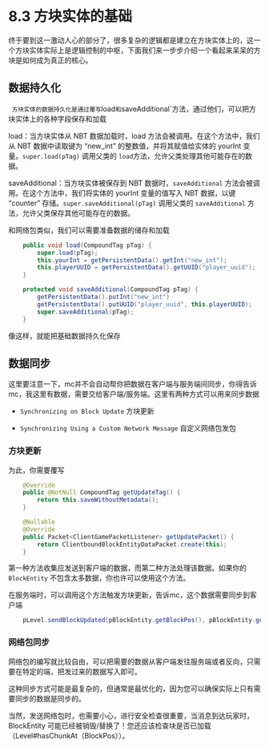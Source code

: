 # 8.3 方块实体的基础

终于要到这一激动人心的部分了，很多复杂的逻辑都是建立在方块实体上的，这一个方块实体实际上是逻辑控制的中枢，下面我们来一步步介绍一个看起来呆呆的方块是如何成为真正的核心。

## 数据持久化
`
方块实体的数据持久化是通过覆写`load`和`saveAdditional`方法，通过他们，可以把方块实体上的各种字段保存和加载

load：当方块实体从 NBT 数据加载时，load 方法会被调用。在这个方法中，我们从 NBT 数据中读取键为 “new_int” 的整数值，并将其赋值给实体的 yourInt 变量。`super.load(pTag)` 调用父类的 `load`方法，允许父类处理其他可能存在的数据。

saveAdditional：当方块实体被保存到 NBT 数据时，`saveAdditional` 方法会被调用。在这个方法中，我们将实体的 yourInt 变量的值写入 NBT 数据，以键 “counter” 存储。`super.saveAdditional(pTag)` 调用父类的 `saveAdditional` 方法，允许父类保存其他可能存在的数据。

和网络包类似，我们可以需要准备数据的储存和加载

``` java
    public void load(CompoundTag pTag) {
        super.load(pTag);
        this.yourInt = getPersistentData().getInt("new_int");
        this.playerUUID = getPersistentData().getUUID("player_uuid");
    }

    protected void saveAdditional(CompoundTag pTag) {
        getPersistentData().putInt("new_int")
        getPersistentData().putUUID("player_uuid", this.playerUUID);
        super.saveAdditional(pTag);
    }
```

像这样，就能把基础数据持久化保存

## 数据同步

这里要注意一下，mc并不会自动帮你把数据在客户端与服务端间同步，你得告诉mc，我这里有数据，需要交给客户端/服务端。这里有两种方式可以用来同步数据

- `Synchronizing on Block Update` 方块更新

- `Synchronizing Using a Custom Network Message` 自定义网络包发包

### 方块更新

为此，你需要覆写

``` java
    @Override
    public @NotNull CompoundTag getUpdateTag() {
        return this.saveWithoutMetadata();
    }

    @Nullable
    @Override
    public Packet<ClientGamePacketListener> getUpdatePacket() {
        return ClientboundBlockEntityDataPacket.create(this);
    }
```

第一种方法收集应发送到客户端的数据，而第二种方法处理该数据。如果你的 `BlockEntity` 不包含太多数据，你也许可以使用这个方法。

在服务端时，可以调用这个方法触发方块更新，告诉mc，这个数据需要同步到客户端
``` java
    pLevel.sendBlockUpdated(pBlockEntity.getBlockPos(), pBlockEntity.getBlockState(), pBlockEntity.getBlockState(), Block.UPDATE_CLIENTS);
```

### 网络包同步

网络包的编写就比较自由，可以把需要的数据从客户端发往服务端或者反向，只需要在特定的端，把发过来的数据写入即可。

这种同步方式可能是最复杂的，但通常是最优化的，因为您可以确保实际上只有需要同步的数据是同步的。

当然，发送网络包时，也需要小心，进行安全检查很重要，当消息到达玩家时，BlockEntity 可能已经被销毁/替换了！您还应该检查块是否已加载 （Level#hasChunkAt（BlockPos））。